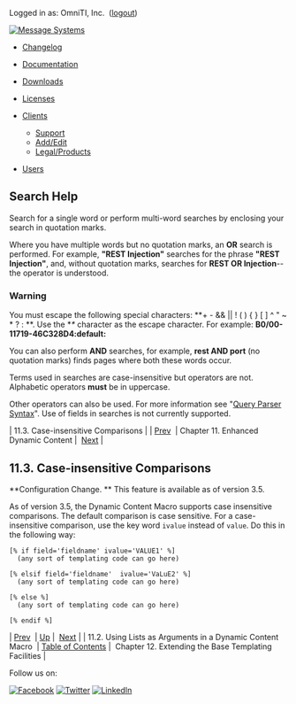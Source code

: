 Logged in as: OmniTI, Inc.  ([logout](https://support.messagesystems.com/logout.php))

[![Message Systems](https://support.messagesystems.com/images/ms-white205.png)](https://support.messagesystems.com/start.php) 

*   [Changelog](https://support.messagesystems.com/start.php?show=changelog)
*   [Documentation](https://support.messagesystems.com/docs/)
*   [Downloads](https://support.messagesystems.com/start.php)

*   [Licenses](https://support.messagesystems.com/license_summary.php)
*   <a href="">Clients</a>
    *   [Support](https://support.messagesystems.com/cs.php)
    *   [Add/Edit](https://support.messagesystems.com/edit_client.php)
    *   [Legal/Products](https://support.messagesystems.com/edit_products.php)
*   [Users](https://support.messagesystems.com/edit_customer.php)

## Search Help

Search for a single word or perform multi-word searches by enclosing your search in quotation marks.

Where you have multiple words but no quotation marks, an **OR** search is performed. For example, **"REST Injection"** searches for the phrase **"REST Injection"**, and, without quotation marks, searches for **REST OR Injection**--the operator is understood.

### Warning

You must escape the following special characters: **+ - && || ! ( ) { } [ ] ^ " ~ * ? : \**. Use the **\** character as the escape character. For example: **B0/00-11719-46C328D4\:default\:**

You can also perform **AND** searches, for example, **rest AND port** (no quotation marks) finds pages where both these words occur.

Terms used in searches are case-insensitive but operators are not. Alphabetic operators **must** be in uppercase.

Other operators can also be used. For more information see "[Query Parser Syntax](https://lucene.apache.org/core/old_versioned_docs/versions/3_0_0/queryparsersyntax.html)". Use of fields in searches is not currently supported.

| 11.3. Case-insensitive Comparisons |
| [Prev](enhanced.dynamic.content.lists.php)  | Chapter 11. Enhanced Dynamic Content |  [Next](extending.message.template.php) |

## 11.3. Case-insensitive Comparisons

**Configuration Change. ** This feature is available as of version 3.5.

As of version 3.5, the Dynamic Content Macro supports case insensitive comparisons. The default comparison is case sensitive. For a case-insensitive comparison, use the key word `ivalue` instead of `value`. Do this in the following way:

```
[% if field='fieldname' ivalue='VALUE1' %]
  (any sort of templating code can go here)

[% elsif field='fieldname'  ivalue='VaLuE2' %]
  (any sort of templating code can go here)

[% else %]
  (any sort of templating code can go here)

[% endif %]
```

| [Prev](enhanced.dynamic.content.lists.php)  | [Up](enhanced.dynamic.content.php) |  [Next](extending.message.template.php) |
| 11.2. Using Lists as Arguments in a Dynamic Content Macro  | [Table of Contents](index.php) |  Chapter 12. Extending the Base Templating Facilities |

Follow us on:

[![Facebook](https://support.messagesystems.com/images/icon-facebook.png)](http://www.facebook.com/messagesystems) [![Twitter](https://support.messagesystems.com/images/icon-twitter.png)](http://twitter.com/#!/MessageSystems) [![LinkedIn](https://support.messagesystems.com/images/icon-linkedin.png)](http://www.linkedin.com/company/message-systems)
